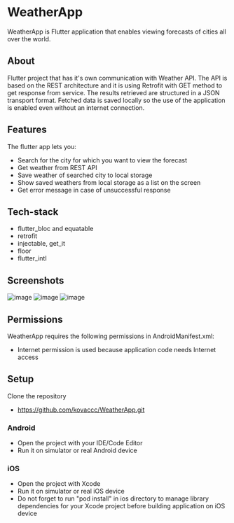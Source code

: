 # WeatherApp
WeatherApp is Flutter application that enables viewing forecasts of cities all over the world.

## About
Flutter project that has it's own communication with Weather API. The API is based on the REST architecture and it is using Retrofit with GET method to get response from service. The results retrieved are structured in a JSON transport format. Fetched data is saved locally so the use of the application is enabled even without an internet connection.

## Features
The flutter app lets you:

- Search for the city for which you want to view the forecast
- Get weather from REST API
- Save weather of searched city to local storage
- Show saved weathers from local storage as a list on the screen
- Get error message in case of unsuccessful response

## Tech-stack
- flutter_bloc and equatable
- retrofit
- injectable, get_it
- floor
- flutter_intl

## Screenshots
![image](https://user-images.githubusercontent.com/75457058/160285900-c63a9bef-e215-4c2e-a5f0-caebac9aec2a.png)
![image](https://user-images.githubusercontent.com/75457058/160285890-2e636208-bf67-42b6-9b7d-5bade82f5054.png)
![image](https://user-images.githubusercontent.com/75457058/160286040-f13d87e1-0133-40f1-8832-71e938e47f2f.png)

## Permissions
WeatherApp requires the following permissions in AndroidManifest.xml:

- Internet permission is used because application code needs Internet access

## Setup
Clone the repository
- https://github.com/kovaccc/WeatherApp.git

### Android
- Open the project with your IDE/Code Editor
- Run it on simulator or real Android device

### iOS
- Open the project with Xcode
- Run it on simulator or real iOS device
- Do not forget to run "pod install" in ios directory to manage library dependencies for your Xcode project before building application on iOS device
